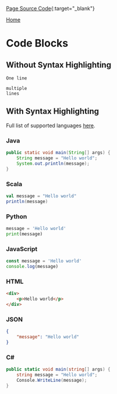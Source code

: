 [Page Source Code](https://github.com/CSC109/MarkdownWebsite/blob/master/code-blocks.md){:target="_blank"}

[Home](./index.md)

# Code Blocks

## Without Syntax Highlighting

`One line`

```
multiple
lines
```

## With Syntax Highlighting

Full list of supported languages [here](https://www.rubycoloredglasses.com/2013/04/languages-supported-by-github-flavored-markdown/).

### Java

```java
public static void main(String[] args) {
    String message = "Hello world";
    System.out.println(message);
}
```

### Scala

```scala
val message = "Hello world"
println(message)
```

### Python

```python
message = 'Hello world'
print(message)
```

### JavaScript

```javascript
const message = 'Hello world'
console.log(message)
```

### HTML

```html
<div>
    <p>Hello world</p>
</div>
```

### JSON

```json
{
    "message": "Hello world"
}
```

### C#

```csharp
public static void main(string[] args) {
    string message = "Hello world";
    Console.WriteLine(message);
}
```